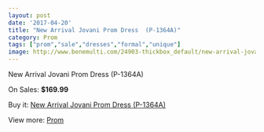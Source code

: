 ```yaml
---
layout: post
date: '2017-04-20'
title: "New Arrival Jovani Prom Dress  (P-1364A)"
category: Prom
tags: ["prom","sale","dresses","formal","unique"]
image: http://www.benemulti.com/24903-thickbox_default/new-arrival-jovani-prom-dress-p-1364a.jpg
---
```

New Arrival Jovani Prom Dress  (P-1364A)

On Sales: **$169.99**
<a href="https://www.benemulti.com/en/prom/9787-new-arrival-jovani-prom-dress-p-1364a.html"><amp-img layout="responsive" width="600" height="600" src="//www.benemulti.com/24903-thickbox_default/new-arrival-jovani-prom-dress-p-1364a.jpg" alt="New Arrival Jovani Prom Dress  (P-1364A) 0" /></a>
<a href="https://www.benemulti.com/en/prom/9787-new-arrival-jovani-prom-dress-p-1364a.html"><amp-img layout="responsive" width="600" height="600" src="//www.benemulti.com/24904-thickbox_default/new-arrival-jovani-prom-dress-p-1364a.jpg" alt="New Arrival Jovani Prom Dress  (P-1364A) 1" /></a>

Buy it: [New Arrival Jovani Prom Dress  (P-1364A)](https://www.benemulti.com/en/prom/9787-new-arrival-jovani-prom-dress-p-1364a.html "New Arrival Jovani Prom Dress  (P-1364A)")

View more: [Prom](https://www.benemulti.com/en/78-prom "Prom")